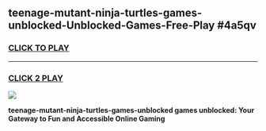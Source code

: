
## teenage-mutant-ninja-turtles-games-unblocked-Unblocked-Games-Free-Play #4a5qv
<h3>
<a href="https://us.freeplayer.one?title=teenage-mutant-ninja-turtles-games-unblocked&ref=9M">CLICK TO PLAY</a></h3>
<hr>

<h3>
<a href="https://us.freeplayer.one?title=teenage-mutant-ninja-turtles-games-unblocked&ref=9M">CLICK 2 PLAY</a>
  
</h3>

<a href="https://us.freeplayer.one?title=teenage-mutant-ninja-turtles-games-unblocked&ref=9M"><img src="https://clearcache.store/games.png"></a>


**teenage-mutant-ninja-turtles-games-unblocked games unblocked: Your Gateway to Fun and Accessible Online Gaming**
